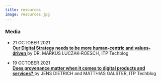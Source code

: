 ```yaml
---
title: resources
image: resources.jpg
---
```

<!-- <section>
	<h3 class="major">White Paper</h3>
    <p>some text </p>
</section>

<section>
	<h3 class="major">Research</h3>
    <p>some text</p>
</section>

<section>
	<h3 class="major">Submission</h3>
    <p>? </p>
</section>

<section>
	<h3 class="major">Research</h3>
    <p>some text</p>
</section>

<section>
	<h3 class="major">Reports</h3>
    <p>some text</p>
</section> -->

<section>
	<h3 class="major">Media</h3>
    <ul>
        <li> <p> 21 OCTOBER 2021 <br>
        <a href= "https://techblog.nz/2717-Our-Digital-Strategy-needs-to-be-more-humancentric-and-valuesdriven"> <b> Our Digital Strategy needs to be more human-centric and values-driven</b> </a> by DR. MARKUS LUCZAK-ROESCH, ITP Techblog </p></li>
    </ul>
    <ul>
        <li> <p> 19 OCTOBER 2021 <br>
        <a href= "https://techblog.nz/2716-Does-provenance-matter-when-it-comes-to-digital-products-and-services"> <b> Does provenance matter when it comes to digital products and services?</b> </a> by JENS DIETRICH and MATTHIAS GALSTER, ITP Techblog </p></li>
    </ul>



</section>
